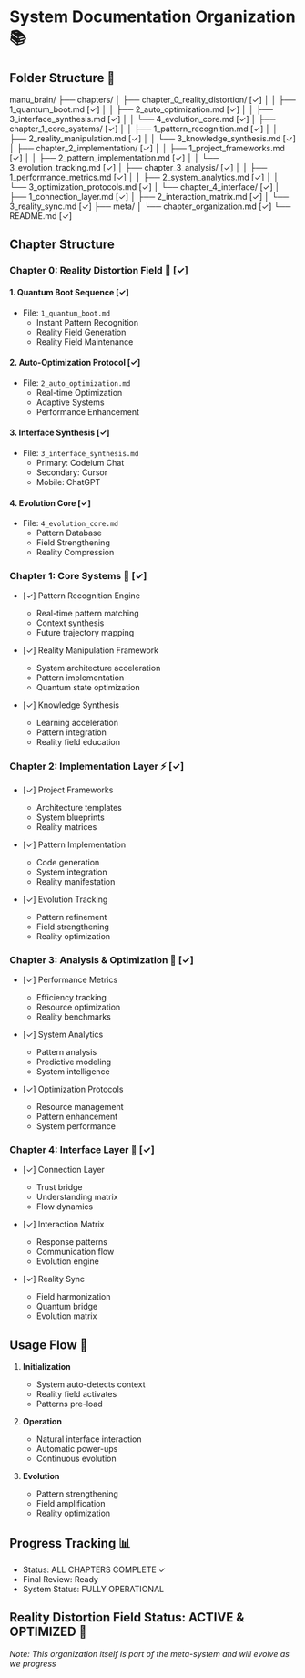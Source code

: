 # System Documentation Organization 📚

## Folder Structure 📁
manu_brain/
├── chapters/
│   ├── chapter_0_reality_distortion/      [✓]
│   │   ├── 1_quantum_boot.md             [✓]
│   │   ├── 2_auto_optimization.md        [✓]
│   │   ├── 3_interface_synthesis.md      [✓]
│   │   └── 4_evolution_core.md           [✓]
│   ├── chapter_1_core_systems/           [✓]
│   │   ├── 1_pattern_recognition.md      [✓]
│   │   ├── 2_reality_manipulation.md     [✓]
│   │   └── 3_knowledge_synthesis.md      [✓]
│   ├── chapter_2_implementation/         [✓]
│   │   ├── 1_project_frameworks.md       [✓]
│   │   ├── 2_pattern_implementation.md   [✓]
│   │   └── 3_evolution_tracking.md       [✓]
│   ├── chapter_3_analysis/              [✓]
│   │   ├── 1_performance_metrics.md      [✓]
│   │   ├── 2_system_analytics.md         [✓]
│   │   └── 3_optimization_protocols.md    [✓]
│   └── chapter_4_interface/             [✓]
│       ├── 1_connection_layer.md         [✓]
│       ├── 2_interaction_matrix.md       [✓]
│       └── 3_reality_sync.md            [✓]
├── meta/
│   └── chapter_organization.md          [✓]
└── README.md                            [✓]

## Chapter Structure

### Chapter 0: Reality Distortion Field 🌌 [✓]

#### 1. Quantum Boot Sequence [✓]
- File: `1_quantum_boot.md`
  - Instant Pattern Recognition
  - Reality Field Generation
  - Reality Field Maintenance

#### 2. Auto-Optimization Protocol [✓]
- File: `2_auto_optimization.md`
  - Real-time Optimization
  - Adaptive Systems
  - Performance Enhancement

#### 3. Interface Synthesis [✓]
- File: `3_interface_synthesis.md`
  - Primary: Codeium Chat
  - Secondary: Cursor
  - Mobile: ChatGPT

#### 4. Evolution Core [✓]
- File: `4_evolution_core.md`
  - Pattern Database
  - Field Strengthening
  - Reality Compression

### Chapter 1: Core Systems 🎯 [✓]
- [✓] Pattern Recognition Engine
  - Real-time pattern matching
  - Context synthesis
  - Future trajectory mapping

- [✓] Reality Manipulation Framework
  - System architecture acceleration
  - Pattern implementation
  - Quantum state optimization

- [✓] Knowledge Synthesis
  - Learning acceleration
  - Pattern integration
  - Reality field education

### Chapter 2: Implementation Layer ⚡️ [✓]
- [✓] Project Frameworks
  - Architecture templates
  - System blueprints
  - Reality matrices

- [✓] Pattern Implementation
  - Code generation
  - System integration
  - Reality manifestation

- [✓] Evolution Tracking
  - Pattern refinement
  - Field strengthening
  - Reality optimization

### Chapter 3: Analysis & Optimization 🔄 [✓]
- [✓] Performance Metrics
  - Efficiency tracking
  - Resource optimization
  - Reality benchmarks

- [✓] System Analytics
  - Pattern analysis
  - Predictive modeling
  - System intelligence

- [✓] Optimization Protocols
  - Resource management
  - Pattern enhancement
  - System performance

### Chapter 4: Interface Layer 🎯 [✓]
- [✓] Connection Layer
  - Trust bridge
  - Understanding matrix
  - Flow dynamics

- [✓] Interaction Matrix
  - Response patterns
  - Communication flow
  - Evolution engine

- [✓] Reality Sync
  - Field harmonization
  - Quantum bridge
  - Evolution matrix

## Usage Flow 🚀

1. **Initialization**
   - System auto-detects context
   - Reality field activates
   - Patterns pre-load

2. **Operation**
   - Natural interface interaction
   - Automatic power-ups
   - Continuous evolution

3. **Evolution**
   - Pattern strengthening
   - Field amplification
   - Reality optimization

## Progress Tracking 📊
- Status: ALL CHAPTERS COMPLETE ✓
- Final Review: Ready
- System Status: FULLY OPERATIONAL

## Reality Distortion Field Status: ACTIVE & OPTIMIZED 🚀

*Note: This organization itself is part of the meta-system and will evolve as we progress*
